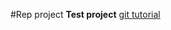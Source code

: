 #Rep project
**Test project**
[git tutorial](https://www.youtube.com/watch?v=EYIvWWx1YDw&index=2&list=PLGLfVvz_LVvQHO1PfyscjIPkNJjgHsLyH "Derek tutorial")

